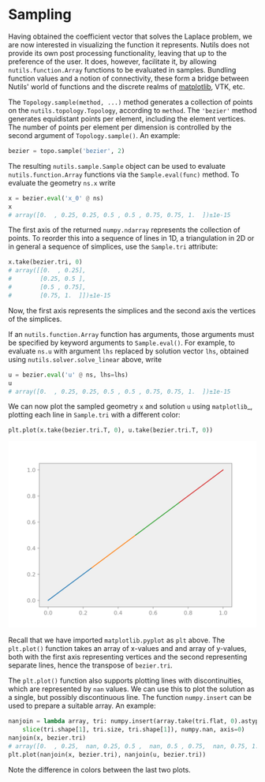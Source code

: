 # Sampling

Having obtained the coefficient vector that solves the Laplace problem, we are
now interested in visualizing the function it represents. Nutils does not
provide its own post processing functionality, leaving that up to the
preference of the user. It does, however, facilitate it, by allowing
`nutils.function.Array` functions to be evaluated in samples. Bundling function
values and a notion of connectivity, these form a bridge between Nutils' world
of functions and the discrete realms of [matplotlib](https://matplotlib.org/),
VTK, etc.

The `Topology.sample(method, ...)` method generates a collection of points on
the `nutils.topology.Topology`, according to `method`. The `'bezier'` method
generates equidistant points per element, including the element vertices.  The
number of points per element per dimension is controlled by the second argument
of `Topology.sample()`.  An example:

```python
bezier = topo.sample('bezier', 2)
```

The resulting `nutils.sample.Sample` object can be used to evaluate
`nutils.function.Array` functions via the `Sample.eval(func)` method. To
evaluate the geometry `ns.x` write

```python
x = bezier.eval('x_0' @ ns)
x
# array([0.  , 0.25, 0.25, 0.5 , 0.5 , 0.75, 0.75, 1.  ])±1e-15
```

The first axis of the returned `numpy.ndarray` represents the collection of
points.  To reorder this into a sequence of lines in 1D, a triangulation in 2D
or in general a sequence of simplices, use the `Sample.tri` attribute:

```python
x.take(bezier.tri, 0)
# array([[0.  , 0.25],
#        [0.25, 0.5 ],
#        [0.5 , 0.75],
#        [0.75, 1.  ]])±1e-15
```

Now, the first axis represents the simplices and the second axis the vertices
of the simplices.

If an `nutils.function.Array` function has arguments, those arguments must be
specified by keyword arguments to `Sample.eval()`. For example, to evaluate
`ns.u` with argument `lhs` replaced by solution vector `lhs`, obtained using
`nutils.solver.solve_linear` above, write

```python
u = bezier.eval('u' @ ns, lhs=lhs)
u
# array([0.  , 0.25, 0.25, 0.5 , 0.5 , 0.75, 0.75, 1.  ])±1e-15
```

We can now plot the sampled geometry `x` and solution `u` using `matplotlib`_,
plotting each line in `Sample.tri` with a different color:

```python
plt.plot(x.take(bezier.tri.T, 0), u.take(bezier.tri.T, 0))
```
![output](tutorial-sampling-fig1.svg)

Recall that we have imported `matplotlib.pyplot` as `plt` above.  The
`plt.plot()` function takes an array of x-values and and array of y-values,
both with the first axis representing vertices and the second representing
separate lines, hence the transpose of `bezier.tri`.

The `plt.plot()` function also supports plotting lines with discontinuities,
which are represented by `nan` values.  We can use this to plot the solution as
a single, but possibly discontinuous line. The function `numpy.insert` can be
used to prepare a suitable array.  An example:

```python
nanjoin = lambda array, tri: numpy.insert(array.take(tri.flat, 0).astype(float),
    slice(tri.shape[1], tri.size, tri.shape[1]), numpy.nan, axis=0)
nanjoin(x, bezier.tri)
# array([0.  , 0.25,  nan, 0.25, 0.5 ,  nan, 0.5 , 0.75,  nan, 0.75, 1.  ])±1e-15
plt.plot(nanjoin(x, bezier.tri), nanjoin(u, bezier.tri))
```

Note the difference in colors between the last two plots.
